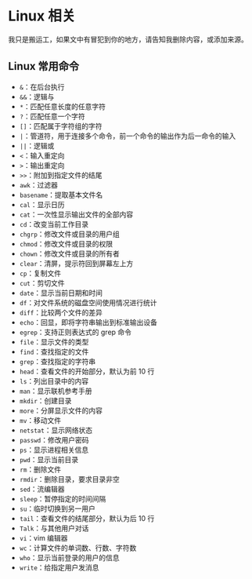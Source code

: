 # Linux 相关

我只是搬运工，如果文中有冒犯到你的地方，请告知我删除内容，或添加来源。

## Linux 常用命令

* `&`：在后台执行
* `&&`：逻辑与
* `*`：匹配任意长度的任意字符
* `?`：匹配任意一个字符
* `[]`：匹配属于字符组的字符
* `|`：管道符，用于连接多个命令，前一个命令的输出作为后一命令的输入
* `||`：逻辑或
* `<`：输入重定向
* `>`：输出重定向
* `>>`：附加到指定文件的结尾
* `awk`：过滤器
* `basename`：提取基本文件名
* `cal`：显示日历
* `cat`：一次性显示输出文件的全部内容
* `cd`：改变当前工作目录
* `chgrp`：修改文件或目录的用户组
* `chmod`：修改文件或目录的权限
* `chown`：修改文件或目录的所有者
* `clear`：清屏，提示符回到屏幕左上方
* `cp`：复制文件
* `cut`：剪切文件
* `date`：显示当前日期和时间
* `df`：对文件系统的磁盘空间使用情况进行统计
* `diff`：比较两个文件的差异
* `echo`：回显，即将字符串输出到标准输出设备
* `egrep`：支持正则表达式的 grep 命令
* `file`：显示文件的类型
* `find`：查找指定的文件
* `grep`：查找指定的字符串
* `head`：查看文件的开始部分，默认为前 10 行
* `ls`：列出目录中的内容
* `man`：显示联机参考手册
* `mkdir`：创建目录
* `more`：分屏显示文件的内容
* `mv`：移动文件
* `netstat`：显示网络状态
* `passwd`：修改用户密码
* `ps`：显示进程相关信息
* `pwd`：显示当前目录
* `rm`：删除文件
* `rmdir`：删除目录，要求目录非空
* `sed`：流编辑器
* `sleep`：暂停指定的时间间隔
* `su`：临时切换到另一用户
* `tail`：查看文件的结尾部分，默认为后 10 行
* `Talk`：与其他用户对话
* `vi`：vim 编辑器
* `wc`：计算文件的单词数、行数、字符数
* `who`：显示当前登录的用户的信息
* `write`：给指定用户发消息
